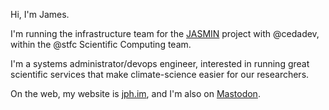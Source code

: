 Hi, I'm James.

I'm running the infrastructure team for the <a
href='https://jasmin.ac.uk/'>JASMIN</a> project with @cedadev, within the @stfc
Scientific Computing team.

I'm a systems administrator/devops engineer, interested in running great
scientific services that make climate-science easier for our researchers.

On the web, my website is <a href='https://jph.im'>jph.im</a>, and I'm also on <a
rel="me" href="https://hachyderm.io/users/jph">Mastodon</a>.

